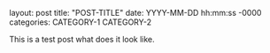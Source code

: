 layout: post
title: "POST-TITLE"
date: YYYY-MM-DD hh:mm:ss -0000
categories: CATEGORY-1 CATEGORY-2

This is a test post what does it look like.

